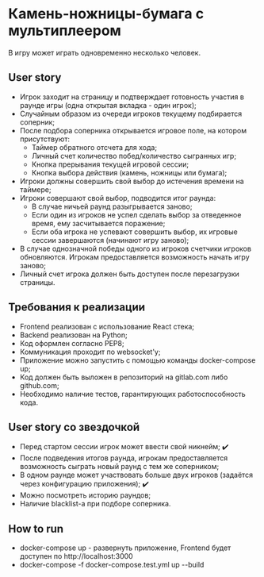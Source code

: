 # Камень-ножницы-бумага с мультиплеером

В игру может играть одновременно несколько человек.

## User story

* Игрок заходит на страницу и подтверждает готовность участия в раунде игры (одна открытая вкладка - один игрок);
* Случайным образом из очереди игроков текущему подбирается соперник;
* После подбора соперника открывается игровое поле, на котором присутствуют:
    * Таймер обратного отсчета для хода;
    * Личный счет количество побед/количество сыгранных игр;
    * Кнопка прерывания текущей игровой сессии;
    * Кнопка выбора действия (камень, ножницы или бумага);
* Игроки должны совершить свой выбор до истечения времени на таймере;
* Игроки совершают свой выбор, подводится итог раунда:
    * В случае ничьей раунд разыгрывается заново;
    * Если один из игроков не успел сделать выбор за отведенное время, ему засчитывается поражение;
    * Если оба игрока не успевают совершить выбор, их игровые сессии завершаются (начинают игру заново);
* В случае однозначной победы одного из игроков счетчики игроков обновляются. Игрокам предоставляется возможность начать игру заново;
* Личный счет игрока должен быть доступен после перезагрузки страницы.

## Требования к реализации
* Frontend реализован с использование React стека;
* Backend реализован на Python;
* Код оформлен согласно PEP8;
* Коммуникация проходит по websocket'у;
* Приложение можно запустить с помощью команды docker-compose up;
* Код должен быть выложен в репозиторий на gitlab.com либо github.com;
* Необходимо наличие тестов, гарантирующих работоспособность кода.

## User story со звездочкой
* Перед стартом сессии игрок может ввести свой никнейм; :heavy_check_mark:
* После подведения итогов раунда, игрокам предоставляется возможность сыграть новый раунд с тем же соперником;
* В одном раунде может участвовать больше двух игроков (задаётся через конфигурацию приложения); :heavy_check_mark:
* Можно посмотреть историю раундов;
* Наличие blacklist-а при подборе соперника.

## How to run
* docker-compose up - развернуть приложение, Frontend будет доступен по http://localhost:3000
* docker-compose -f docker-compose.test.yml up --build